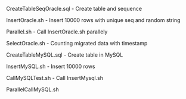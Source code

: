 CreateTableSeqOracle.sql - Create table and sequence

InsertOracle.sh - Insert 10000 rows with unique seq and random string

Parallel.sh - Call InsertOracle.sh parallely

SelectOracle.sh - Counting migrated data with timestamp

CreateTableMySQL.sql - Create table in MySQL

InsertMySQL.sh - Insert 10000 rows

CallMySQLTest.sh - Call InsertMysql.sh

ParallelCallMySQL.sh
